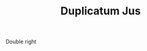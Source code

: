 ---
title: Duplicatum Jus
letter: D
permalink: "/definitions/bld-duplicatum-jus.html"
body: Double right
published_at: '2018-07-07'
source: Black's Law Dictionary 2nd Ed (1910)
layout: post
---